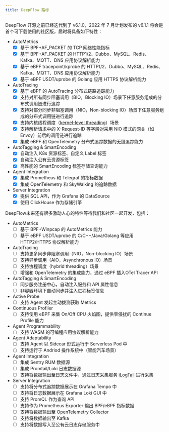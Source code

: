 ```yaml
---
title: DeepFlow 路标
---
```


DeepFlow 开源之前已经迭代到了 v6.1.0，2022 年 7 月计划发布的 v6.1.1 将会是首个可下载使用的社区版，届时将具备如下特性：
- AutoMetrics
  - [x] 基于 BPF+AF\_PACKET 的 TCP 网络性能指标
  - [x] 基于 BPF+AF\_PACKET 的 HTTP1/2、Dubbo、MySQL、Redis、Kafka、MQTT、DNS 应用协议解析能力
  - [x] 基于 eBPF tracepoint/kprobe 的 HTTP1/2、Dubbo、MySQL、Redis、Kafka、MQTT、DNS 应用协议解析能力
  - [x] 基于 eBPF USDT/uprobe 的 Golang 应用 HTTPS 协议解析能力
- AutoTracing
  - [x] 基于 eBPF 的 AutoTracing 分布式链路追踪能力
  - [x] 支持对所有同步阻塞调用（BIO，Blocking IO）场景下任意服务组成的分布式调用链进行追踪
  - [x] 支持对部分同步非阻塞调用（NIO，Non-blocking IO）场景下任意服务组成的分布式调用链进行追踪
  - [x] 支持内核线程调度（[kernel-level threading](https://en.wikipedia.org/wiki/Thread_(computing))）场景
  - [x] 支持解析请求中的 X-Request-ID 等字段对采用 NIO 模式的网关（如 Envoy）前后的调用链进行追踪
  - [x] 集成 eBPF 和 OpenTelemetry 分布式追踪数据的无缝追踪能力
- AutoTagging & SmartEncoding
  - [x] 自动注入 K8s 资源标签、自定义 Label 标签
  - [x] 自动注入公有云资源标签
  - [x] 高性能的 SmartEncoding 标签存储查询能力
- Agent Integration
  - [x] 集成 Prometheus 和 Telegraf 的指标数据
  - [x] 集成 OpenTelemetry 和 SkyWalking 的追踪数据
- Server Integration
  - [x] 提供 SQL API，作为 Grafana 的 DataSource
  - [x] 使用 ClickHouse 作为存储引擎

DeepFlow未来还有很多激动人心的特性等待我们和社区一起开发，包括：
- AutoMetrics
  - [ ] 基于 BPF+Winpcap 的 AutoMetrics 能力
  - [ ] 基于 eBPF USDT/uprobe 的 C/C++/Java/Golang 等应用 HTTP2/HTTPS 协议解析能力
- AutoTracing
  - [ ] 支持更多同步非阻塞调用（NIO，Non-blocking IO）场景
  - [ ] 支持异步调用（AIO，Asynchronous IO）场景
  - [ ] 支持协程调度（hybrid threading）场景
  - [ ] 增强和 OpenTelemetry 的集成能力，通过 eBPF 插入OTel Tracer API
- AutoTagging & SmartEncoding
  - [ ] 同步服务注册中心，自动注入服务和 API 属性信息
  - [ ] 非容器环境下自动同步并注入进程标签信息
- Active Probe
  - [ ] 支持 Agent 发起主动拨测获取 Metrics
- Continuous Profiler
  - [ ] 支持使用 eBPF 采集 On/Off CPU 火焰图，提供零侵扰的 Continue Profile 能力
- Agent Programmability
  - [ ] 支持 WASM 的可编程应用协议解析能力
- Agent Adaptability
  - [ ] 支持 Agent 以 Sidecar 形式运行于 Serverless Pod 中
  - [ ] 支持运行于 Andriod 操作系统中（智能汽车场景）
- Agent Integration
  - [ ] 集成 Sentry RUM 数据源
  - [ ] 集成 Promtail/Loki 日志数据源
  - [ ] 支持将数据输出至日志文件中，通过日志采集服务 [iLogTail](https://github.com/alibaba/ilogtail) 进行采集
- Server Integration
  - [ ] 支持将分布式追踪数据展示在 Grafana Tempo 中
  - [ ] 支持将日志数据展示在 Grafana Loki GUI 中
  - [ ] 支持 PromQL 作为查询 API
  - [ ] 支持作为 Prometheus Exporter 输出 BPF/eBPF 指标数据
  - [ ] 支持将数据输出至 OpenTelemetry Collector
  - [ ] 支持将数据输出至 Kafka
  - [ ] 支持将数据写入至公有云日志存储服务中

